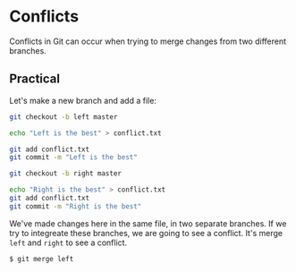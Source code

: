 # Conflicts

Conflicts in Git can occur when trying to merge changes from two different branches.

## Practical

Let's make a new branch and add a file:

```sh
git checkout -b left master

echo "Left is the best" > conflict.txt

git add conflict.txt
git commit -m "Left is the best"
```

```sh
git checkout -b right master

echo "Right is the best" > conflict.txt
git add conflict.txt
git commit -m "Right is the best"
```

We've made changes here in the same file, in two separate branches. If we try to integreate these branches, we are going to see a conflict. It's merge `left` and `right` to see a conflict.

```sh
$ git merge left
```